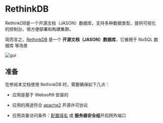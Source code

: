 # RethinkDB

RethinkDB是一个开源文档（JASON）数据库，支持多种数据类型，提供可视化的控制台，很方便部署和构建集群。

简而言之，[RethinkDB](https://rethinkdb.com/) 是一个 **开源文档（JASON）数据库**，它被用于 NoSQL 数据库  等场景


![gui](https://libs.websoft9.com/Websoft9/DocsPicture/zh/rethinkdb/rethinkdb-gui-websoft9.png)


## 准备

在参阅本文档使用 RethinkDB 时，需要确保如下几点：

- 应用是基于 Websoft9 安装的

- 应用的用途符合 [apache2](https://opensource.org/licenses/Apache-2.0) 开源许可协议

- 应用具备访问条件：[配置域名](./guide/appsetdomain) 或 **服务器安全组**开启网外端口